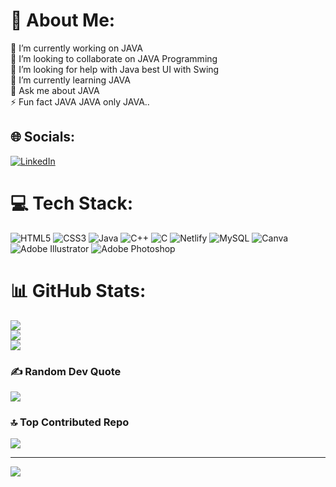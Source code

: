 # 💫 About Me:
🔭 I’m currently working on JAVA<br>👯 I’m looking to collaborate on JAVA Programming<br>🤝 I’m looking for help with Java best UI with Swing<br>🌱 I’m currently learning JAVA<br>💬 Ask me about JAVA<br>⚡ Fun fact JAVA JAVA only JAVA..


## 🌐 Socials:
[![LinkedIn](https://img.shields.io/badge/LinkedIn-%230077B5.svg?logo=linkedin&logoColor=white)](https://linkedin.com/in/https://www.linkedin.com/in/mahzaib-fatima-26584a319/) 

# 💻 Tech Stack:
![HTML5](https://img.shields.io/badge/html5-%23E34F26.svg?style=for-the-badge&logo=html5&logoColor=white) ![CSS3](https://img.shields.io/badge/css3-%231572B6.svg?style=for-the-badge&logo=css3&logoColor=white) ![Java](https://img.shields.io/badge/java-%23ED8B00.svg?style=for-the-badge&logo=openjdk&logoColor=white) ![C++](https://img.shields.io/badge/c++-%2300599C.svg?style=for-the-badge&logo=c%2B%2B&logoColor=white) ![C](https://img.shields.io/badge/c-%2300599C.svg?style=for-the-badge&logo=c&logoColor=white) ![Netlify](https://img.shields.io/badge/netlify-%23000000.svg?style=for-the-badge&logo=netlify&logoColor=#00C7B7) ![MySQL](https://img.shields.io/badge/mysql-4479A1.svg?style=for-the-badge&logo=mysql&logoColor=white) ![Canva](https://img.shields.io/badge/Canva-%2300C4CC.svg?style=for-the-badge&logo=Canva&logoColor=white) ![Adobe Illustrator](https://img.shields.io/badge/adobe%20illustrator-%23FF9A00.svg?style=for-the-badge&logo=adobe%20illustrator&logoColor=white) ![Adobe Photoshop](https://img.shields.io/badge/adobe%20photoshop-%2331A8FF.svg?style=for-the-badge&logo=adobe%20photoshop&logoColor=white)
# 📊 GitHub Stats:
![](https://github-readme-stats.vercel.app/api?username=Biazhem&theme=dark&hide_border=false&include_all_commits=true&count_private=true)<br/>
![](https://github-readme-streak-stats.herokuapp.com/?user=Biazhem&theme=dark&hide_border=false)<br/>
![](https://github-readme-stats.vercel.app/api/top-langs/?username=Biazhem&theme=dark&hide_border=false&include_all_commits=true&count_private=true&layout=compact)

### ✍️ Random Dev Quote
![](https://quotes-github-readme.vercel.app/api?type=horizontal&theme=radical)

### 🔝 Top Contributed Repo
![](https://github-contributor-stats.vercel.app/api?username=Biazhem&limit=5&theme=dark&combine_all_yearly_contributions=true)

---
[![](https://visitcount.itsvg.in/api?id=Biazhem&icon=7&color=4)](https://visitcount.itsvg.in)

<!-- Proudly created with GPRM ( https://gprm.itsvg.in ) -->

